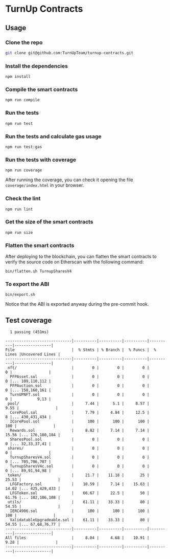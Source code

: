 # TurnUp Contracts

## Usage

### Clone the repo

```bash
git clone git@github.com:TurnUpTeam/turnup-contracts.git
```

### Install the dependencies

```
npm install
```

### Compile the smart contracts

```
npm run compile
```

### Run the tests

```
npm run test
```

### Run the tests and calculate gas usage

```
npm run test:gas
```

### Run the tests with coverage

```
npm run coverage
```

After running the coverage, you can check it opening the file `coverage/index.html` in your browser.

### Check the lint

```
npm run lint
```

### Get the size of the smart contracts

```
npm run size
```

### Flatten the smart contracts

After deploying to the blockchain, you can flatten the smart contracts to verify the source code on Etherscan with the following command:

```
bin/flatten.sh TurnupSharesV4
```

### To export the ABI

```
bin/export.sh
```

Notice that the ABI is exported anyway during the pre-commit hook.

## Test coverage

```
  1 passing (451ms)

-----------------------------|----------|----------|----------|----------|----------------|
File                         |  % Stmts | % Branch |  % Funcs |  % Lines |Uncovered Lines |
-----------------------------|----------|----------|----------|----------|----------------|
 nft/                        |        0 |        0 |        0 |        0 |                |
  PFPAsset.sol               |        0 |        0 |        0 |        0 |... 109,110,112 |
  PFPAuction.sol             |        0 |        0 |        0 |        0 |... 158,160,161 |
  TurnUPNFT.sol              |        0 |        0 |        0 |        0 |           9,13 |
 pool/                       |     7.44 |      5.1 |     8.57 |     9.55 |                |
  CorePool.sol               |     7.79 |     4.84 |     12.5 |        8 |... 430,431,434 |
  ICorePool.sol              |      100 |      100 |      100 |      100 |                |
  Rewards.sol                |     8.82 |     7.14 |     7.14 |    15.56 |... 176,180,184 |
  SharesPool.sol             |        0 |        0 |        0 |        0 |... 32,33,37,41 |
 shares/                     |        0 |        0 |        0 |        0 |                |
  TurnupSharesV4.sol         |        0 |        0 |        0 |        0 |... 705,706,707 |
  TurnupSharesV4c.sol        |        0 |        0 |        0 |        0 |... 89,91,94,98 |
 token/                      |     21.7 |    11.18 |       25 |    25.53 |                |
  LFGFactory.sol             |    10.59 |     7.14 |    15.63 |    14.02 |... 425,429,433 |
  LFGToken.sol               |    66.67 |     22.5 |       50 |    61.76 |... 102,106,108 |
 utils/                      |    61.11 |    33.33 |       80 |    54.55 |                |
  IERC4906.sol               |      100 |      100 |      100 |      100 |                |
  ValidatableUpgradeable.sol |    61.11 |    33.33 |       80 |    54.55 |... 67,68,76,77 |
-----------------------------|----------|----------|----------|----------|----------------|
All files                    |     8.04 |     4.68 |    10.91 |     9.28 |                |
-----------------------------|----------|----------|----------|----------|----------------|
```

